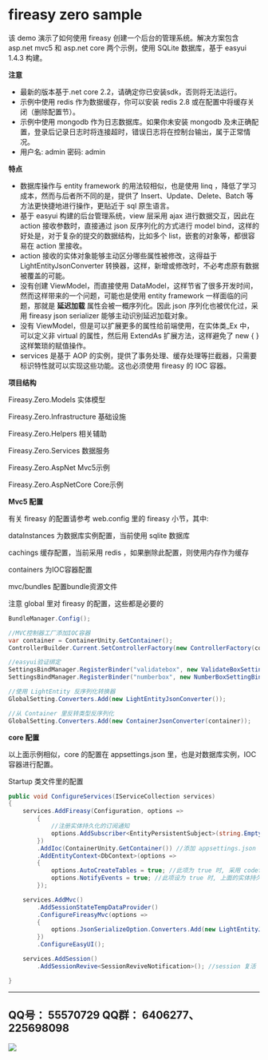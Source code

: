 ﻿# fireasy zero sample

该 demo 演示了如何使用 fireasy 创建一个后台的管理系统。解决方案包含 asp.net mvc5 和 asp.net core 两个示例，使用 SQLite 数据库，基于 easyui 1.4.3 构建。

<b>注意</b>
* 最新的版本基于.net core 2.2，请确定你已安装sdk，否则将无法运行。
* 示例中使用 redis 作为数据缓存，你可以安装 redis 2.8 或在配置中将缓存关闭（删除配置节）。
* 示例中使用 mongodb 作为日志数据库。如果你未安装 mongodb 及未正确配置，登录后记录日志时将连接超时，错误日志将在控制台输出，属于正常情况。
* 用户名: admin   密码: admin

<b>特点</b>

* 数据库操作与 entity framework 的用法较相似，也是使用 linq ，降低了学习成本，然而与后者所不同的是，提供了 Insert、Update、Delete、Batch 等方法更快捷地进行操作，更贴近于 sql 原生语言。
* 基于 easyui 构建的后台管理系统，view 层采用 ajax 进行数据交互，因此在 action 接收参数时，直接通过 json 反序列化的方式进行 model bind，这样的好处是，对于复杂的提交的数据结构，比如多个 list，嵌套的对象等，都很容易在 action 里接收。
* action 接收的实体对象能够主动区分哪些属性被修改，这得益于 LightEntityJsonConverter 转换器，这样，新增或修改时，不必考虑原有数据被覆盖的可能。
* 没有创建 ViewModel，而直接使用 DataModel，这样节省了很多开发时间，然而这样带来的一个问题，可能也是使用 entity framework 一样面临的问题，那就是 <b>延迟加载</b> 属性会被一概序列化。因此 json 序列化也被优化过，采用 fireasy json serializer 能够主动识别延迟加载对象。
* 没有 ViewModel，但是可以扩展更多的属性给前端使用，在实体类_Ex 中，可以定义非 virtual 的属性，然后用 ExtendAs 扩展方法，这样避免了 new {   } 这样繁琐的赋值操作。
* services 是基于 AOP 的实例，提供了事务处理、缓存处理等拦截器，只需要标识特性就可以实现这些功能。这也必须使用 fireasy 的 IOC 容器。

<b>项目结构</b>

Fireasy.Zero.Models            实体模型

Fireasy.Zero.Infrastructure    基础设施

Fireasy.Zero.Helpers           相关辅助

Fireasy.Zero.Services          数据服务

Fireasy.Zero.AspNet            Mvc5示例

Fireasy.Zero.AspNetCore        Core示例

<b>Mvc5 配置</b>

有关 fireasy 的配置请参考 web.config 里的 fireasy 小节，其中: 

dataInstances 为数据库实例配置，当前使用 sqlite 数据库

cachings  缓存配置，当前采用 redis ，如果删除此配置，则使用内存作为缓存

containers    为IOC容器配置

mvc/bundles   配置bundle资源文件

注意 global 里对 fireasy 的配置，这些都是必要的

```C#
BundleManager.Config();

//MVC控制器工厂添加IOC容器
var container = ContainerUnity.GetContainer();
ControllerBuilder.Current.SetControllerFactory(new ControllerFactory(container));

//easyui验证绑定
SettingsBindManager.RegisterBinder("validatebox", new ValidateBoxSettingBinder());
SettingsBindManager.RegisterBinder("numberbox", new NumberBoxSettingBinder());

//使用 LightEntity 反序列化转换器
GlobalSetting.Converters.Add(new LightEntityJsonConverter());

//从 Container 里反转类型反序列化
GlobalSetting.Converters.Add(new ContainerJsonConverter(container));

```

<b>core 配置</b>

以上面示例相似，core 的配置在 appsettings.json 里，也是对数据库实例，IOC容器进行配置。

Startup 类文件里的配置

```C#
public void ConfigureServices(IServiceCollection services)
{
	services.AddFireasy(Configuration, options =>
		{
			//注册实体持久化的订阅通知
			options.AddSubscriber<EntityPersistentSubject>(string.Empty, subject => new EntitySubscriber().Accept(subject));
		})
		.AddIoc(ContainerUnity.GetContainer()) //添加 appsettings.json 里的 ioc 配置
		.AddEntityContext<DbContext>(options =>
		{
			options.AutoCreateTables = true; //此项为 true 时, 采用 codefirst 模式维护数据库表
			options.NotifyEvents = true; //此项设为 true 时, 上面的实体持久化订阅通知才会触发
		});

	services.AddMvc()
		.AddSessionStateTempDataProvider()
		.ConfigureFireasyMvc(options =>
		{
			options.JsonSerializeOption.Converters.Add(new LightEntityJsonConverter()); //action接收的实体对象，是经过 fireasy 底层处理过的
		})
		.ConfigureEasyUI();

	services.AddSession()
		.AddSessionRevive<SessionReviveNotification>(); //session 复活

}

```


------------------------------------------------------------------------
QQ号： 55570729
QQ群： 6406277、225698098
------------------------------------------------------------------------

![](http://www.fireasy.cn/content/images/Donate_fireasy.png)

